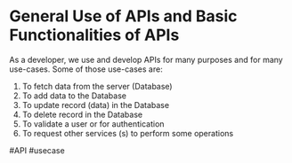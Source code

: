 # General Use of APIs and Basic Functionalities of APIs

As a developer, we use and develop APIs for many purposes and for many use-cases. Some of those use-cases are:

1.  To fetch data from the server (Database)
2.  To add data to the Database
3.  To update record (data) in the Database
4.  To delete record in the Database
5.  To validate a user or for authentication
6.  To request other services (s) to perform some operations

#API
#usecase
